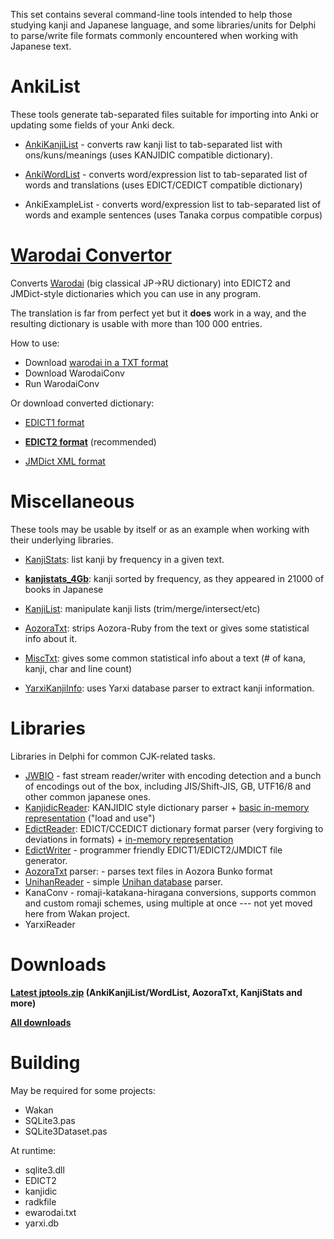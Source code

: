 This set contains several command-line tools intended to help those studying kanji and Japanese language, and some libraries/units for Delphi to parse/write file formats commonly encountered when working with Japanese text.


# AnkiList
These tools generate tab-separated files suitable for importing into Anki or updating some fields of your Anki deck.

  * [AnkiKanjiList](docs/AnkiKanjiList.md) - converts raw kanji list to tab-separated list with ons/kuns/meanings (uses KANJIDIC compatible dictionary).

  * [AnkiWordList](docs/AnkiWordList.md) - converts word/expression list to tab-separated list of words and translations (uses EDICT/CEDICT compatible dictionary)

  * AnkiExampleList - converts word/expression list to tab-separated list of words and example sentences (uses Tanaka corpus compatible corpus)


# [Warodai Convertor](Warodai)

Converts [Warodai](http://e-lib.ua/dic/) (big classical JP->RU dictionary) into EDICT2 and JMDict-style dictionaries which you can use in any program.

The translation is far from perfect yet but it **does** work in a way, and the resulting dictionary is usable with more than 100 000 entries.

How to use:

  * Download [warodai in a TXT format](http://e-lib.ua/dic/download/)
  * Download WarodaiConv
  * Run WarodaiConv

Or download converted dictionary:

  * [EDICT1 format](http://googledrive.com/host/0B0jSbSrihj-ySFZVdV9lem05cmc/warodai.edict1.zip)

  * **[EDICT2 format](http://googledrive.com/host/0B0jSbSrihj-ySFZVdV9lem05cmc/warodai.edict2.zip)** (recommended)

  * [JMDict XML format](http://googledrive.com/host/0B0jSbSrihj-ySFZVdV9lem05cmc/warodai.jmdict.zip)


# Miscellaneous

These tools may be usable by itself or as an example when working with their underlying libraries.

  * [KanjiStats](docs/KanjiStats.md): list kanji by frequency in a given text.

  * **[kanjistats\_4Gb](docs/kanjistats_4Gb.md)**: kanji sorted by frequency, as they appeared in 21000 of books in Japanese

  * [KanjiList](docs/KanjiList.md): manipulate kanji lists (trim/merge/intersect/etc)

  * [AozoraTxt](docs/AozoraTxt.md): strips Aozora-Ruby from the text or gives some statistical info about it.

  * [MiscTxt](docs/MiscTxt.md): gives some common statistical info about a text (# of kana, kanji, char and line count)

  * [YarxiKanjiInfo](docs/YarxiKanjiInfo.md): uses Yarxi database parser to extract kanji information.


# Libraries

Libraries in Delphi for common CJK-related tasks.

  * [JWBIO](/Share/JWBIO.pas) - fast stream reader/writer with encoding detection and a bunch of encodings out of the box, including JIS/Shift-JIS, GB, UTF16/8 and other common japanese ones.
  * [KanjidicReader](/Share/KanjiDicReader.pas): KANJIDIC style dictionary parser + [basic in-memory representation](/Share/KanjiDic.pas) ("load and use")
  * [EdictReader](/Share/EdictReader.pas): EDICT/CCEDICT dictionary format parser (very forgiving to deviations in formats) +  [in-memory representation](/Share/Edict.pas)
  * [EdictWriter](/Share/EdictWriter.pas) - programmer friendly EDICT1/EDICT2/JMDICT file generator.
  * [AozoraTxt](/AozoraTxt/) parser: - parses text files in Aozora Bunko format
  * [UnihanReader](/Share/UnihanReader.pas) - simple [Unihan database](http://unicode.org/charts/unihan.html) parser.
  * KanaConv - romaji-katakana-hiragana conversions, supports common and custom romaji schemes, using multiple at once --- not yet moved here from Wakan project.
  * YarxiReader



# Downloads

**[Latest jptools.zip](https://docs.google.com/uc?export=download&id=0B0jSbSrihj-yOXVOcnZ2ekRQYlE) (AnkiKanjiList/WordList, AozoraTxt, KanjiStats and more)**

**[All downloads](https://drive.google.com/folderview?id=0B0jSbSrihj-ya0NOdEFiZmRTNkk&usp=sharing#list)**



# Building

May be required for some projects:
 * Wakan
 * SQLite3.pas
 * SQLite3Dataset.pas

At runtime:
 * sqlite3.dll
 * EDICT2
 * kanjidic
 * radkfile
 * ewarodai.txt
 * yarxi.db